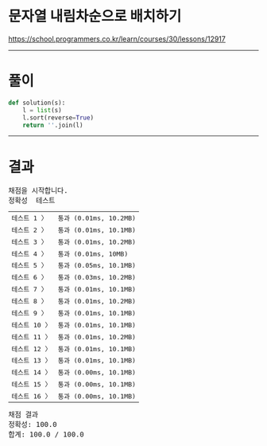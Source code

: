 # 문자열 내림차순으로 배치하기
https://school.programmers.co.kr/learn/courses/30/lessons/12917

----

# 풀이

```python
def solution(s):
    l = list(s)
    l.sort(reverse=True)
    return ''.join(l)
```

----

# 결과

<div id="output" class="console-output tab-pane fade in active show"><pre class="console-content"><div></div><div class="console-heading">채점을 시작합니다.</div><div class="console-message">정확성  테스트</div><table class="console-test-group" data-category="correctness"><tbody><tr data-testcase-id="16816"><td valign="top" class="td-label">테스트 1 <span>〉</span></td><td class="result passed">통과 (0.01ms, 10.2MB)</td></tr><tr data-testcase-id="16817"><td valign="top" class="td-label">테스트 2 <span>〉</span></td><td class="result passed">통과 (0.01ms, 10.1MB)</td></tr><tr data-testcase-id="16818"><td valign="top" class="td-label">테스트 3 <span>〉</span></td><td class="result passed">통과 (0.01ms, 10.2MB)</td></tr><tr data-testcase-id="16819"><td valign="top" class="td-label">테스트 4 <span>〉</span></td><td class="result passed">통과 (0.01ms, 10MB)</td></tr><tr data-testcase-id="16820"><td valign="top" class="td-label">테스트 5 <span>〉</span></td><td class="result passed">통과 (0.05ms, 10.1MB)</td></tr><tr data-testcase-id="16821"><td valign="top" class="td-label">테스트 6 <span>〉</span></td><td class="result passed">통과 (0.03ms, 10.2MB)</td></tr><tr data-testcase-id="16822"><td valign="top" class="td-label">테스트 7 <span>〉</span></td><td class="result passed">통과 (0.01ms, 10.1MB)</td></tr><tr data-testcase-id="16823"><td valign="top" class="td-label">테스트 8 <span>〉</span></td><td class="result passed">통과 (0.01ms, 10.2MB)</td></tr><tr data-testcase-id="16824"><td valign="top" class="td-label">테스트 9 <span>〉</span></td><td class="result passed">통과 (0.01ms, 10.1MB)</td></tr><tr data-testcase-id="16825"><td valign="top" class="td-label">테스트 10 <span>〉</span></td><td class="result passed">통과 (0.01ms, 10.1MB)</td></tr><tr data-testcase-id="16826"><td valign="top" class="td-label">테스트 11 <span>〉</span></td><td class="result passed">통과 (0.01ms, 10.2MB)</td></tr><tr data-testcase-id="16827"><td valign="top" class="td-label">테스트 12 <span>〉</span></td><td class="result passed">통과 (0.01ms, 10.1MB)</td></tr><tr data-testcase-id="16828"><td valign="top" class="td-label">테스트 13 <span>〉</span></td><td class="result passed">통과 (0.01ms, 10.1MB)</td></tr><tr data-testcase-id="16829"><td valign="top" class="td-label">테스트 14 <span>〉</span></td><td class="result passed">통과 (0.00ms, 10.1MB)</td></tr><tr data-testcase-id="16830"><td valign="top" class="td-label">테스트 15 <span>〉</span></td><td class="result passed">통과 (0.00ms, 10.1MB)</td></tr><tr data-testcase-id="16831"><td valign="top" class="td-label">테스트 16 <span>〉</span></td><td class="result passed">통과 (0.00ms, 10.1MB)</td></tr></tbody></table><div class="console-heading">채점 결과</div><div class="console-message">정확성: 100.0</div><div class="console-message">합계: 100.0 / 100.0</div></pre></div>